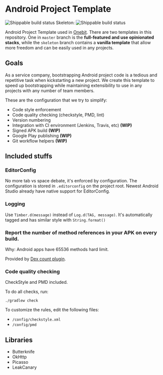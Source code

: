 # Android Project Template

![Shippable build status](https://img.shields.io/shippable/5590ad61edd7f2c05243c73e/master.svg?label=Master)
Skeleton: ![Shippable build status](https://img.shields.io/shippable/5590ad61edd7f2c05243c73e/skeleton.svg?label=Skeleton)

Android Project Template used in [Onebit](http://onebitmedia.com). There are two templates in this repository. One in `master` branch is the **full-featured and use opinionated stacks**, while the `skeleton` branch contains a **vanilla template** that allow more freedom and can be easily used in any projects.

## Goals

As a service company, bootstrapping Android project code is a tedious and repetitive task when kickstarting a new project. We create this template to speed up bootstrapping while maintaining extensibility to use in any projects with any number of team members. 

These are the configuration that we try to simplify:

* Code style enforcement
* Code quality checking (checkstyle, PMD, lint)
* Version numbering
* Integration with CI environment (Jenkins, Travis, etc) **(WIP)**
* Signed APK build **(WIP)**
* Google Play publishing **(WIP)** 
* Git workflow helpers **(WIP)**

## Included stuffs

### EditorConfig

No more tab vs space debate, it's enforced by configuration. The configuration is stored in `.editorconfig` on the project root. Newest Android Studio already have native support for EditorConfig. 

### Logging

Use `Timber.d(message)` instead of `Log.d(TAG, message)`. It's automatically tagged and has similar style with `String.format()`

### Report the number of method references in your APK on every build.

Why: Android apps have 65536 methods hard limit. 

Provided by [Dex count plugin](https://android-arsenal.com/details/1/1940). 

### Code quality checking

CheckStyle and PMD included.

To do all checks, run:

```
./gradlew check
```

To customize the rules, edit the following files:

* `/config/checkstyle.xml`
* `/config/pmd`

## Libraries

* Butterknife
* OkHttp
* Picasso
* LeakCanary
